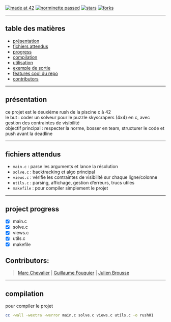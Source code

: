 
[![made at 42](https://img.shields.io/badge/made%20at-42-blue?logo=42)](https://42.fr)
[![norminette passed](https://img.shields.io/badge/norminette-passed-brightgreen)](https://github.com/Lejusdefruits/Rush01)
[![stars](https://img.shields.io/github/stars/Lejusdefruits/Rush01?style=social)](https://github.com/Lejusdefruits/Rush01/stargazers)
[![forks](https://img.shields.io/github/forks/Lejusdefruits/Rush01?style=social)](https://github.com/Lejusdefruits/Rush01/network/members)

---

## table des matières

- [présentation](#présentation)
- [fichiers attendus](#fichiers-attendus)
- [progress](#project-progress)
- [compilation](#compilation)
- [utilisation](#utilisation)
- [exemple de sortie](#exemple-de-sortie)
- [features cool du repo](#features-cool-du-repo)
- [contributors](#contributors)

---

## présentation

ce projet est le deuxième rush de la piscine c à 42  
le but : coder un solveur pour le puzzle skyscrapers (4x4) en c, avec gestion des contraintes de visibilité  
objectif principal : respecter la norme, bosser en team, structurer le code et push avant la deadline

---

## fichiers attendus

- `main.c` : parse les arguments et lance la résolution
- `solve.c` : backtracking et algo principal
- `views.c` : vérifie les contraintes de visibilité sur chaque ligne/colonne
- `utils.c` : parsing, affichage, gestion d’erreurs, trucs utiles
- `makefile` : pour compiler simplement le projet

---

## project progress

- [x] main.c
- [x] solve.c
- [x] views.c
- [x] utils.c
- [x] makefile

## Contributors:
>[Marc Chevalier](https://profile-v3.intra.42.fr/users/marcheva) | 
>[Guillaume Fouquier](https://profile-v3.intra.42.fr/users/guifouqu) | 
>[Julien Brousse](https://profile-v3.intra.42.fr/users/jubrouss)

---

## compilation

pour compiler le projet  
```sh
cc -wall -wextra -werror main.c solve.c views.c utils.c -o rush01
